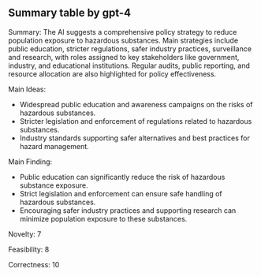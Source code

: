 ## Summary table by gpt-4
Summary: 
The AI suggests a comprehensive policy strategy to reduce population exposure to hazardous substances. Main strategies include public education, stricter regulations, safer industry practices, surveillance and research, with roles assigned to key stakeholders like government, industry, and educational institutions. Regular audits, public reporting, and resource allocation are also highlighted for policy effectiveness.

Main Ideas: 
- Widespread public education and awareness campaigns on the risks of hazardous substances.
- Stricter legislation and enforcement of regulations related to hazardous substances.
- Industry standards supporting safer alternatives and best practices for hazard management.

Main Finding: 
- Public education can significantly reduce the risk of hazardous substance exposure.
- Strict legislation and enforcement can ensure safe handling of hazardous substances.
- Encouraging safer industry practices and supporting research can minimize population exposure to these substances.

Novelty: 
7

Feasibility: 
8

Correctness: 
10